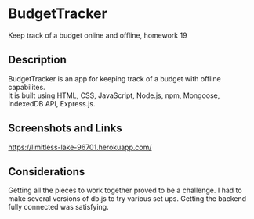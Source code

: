 # BudgetTracker
Keep track of a budget online and offline, homework 19

## Description
BudgetTracker is an app for keeping track of a budget with offline capabilites. </br>
It is built using HTML, CSS, JavaScript, Node.js, npm, Mongoose, IndexedDB API, Express.js.

## Screenshots and Links



https://limitless-lake-96701.herokuapp.com/


## Considerations
Getting all the pieces to work together proved to be a challenge. I had to make several versions of db.js to try various set ups. Getting the backend fully connected was satisfying.